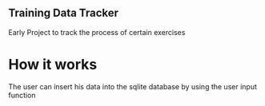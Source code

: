 ## Training Data Tracker

Early Project to track the process of certain exercises

# How it works
The user can insert his data into the sqlite database by using the user input function


